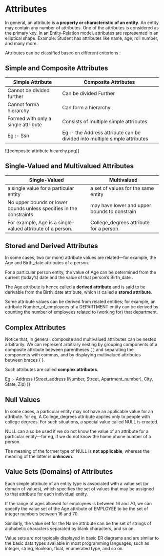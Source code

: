 # Attributes

In general, an attribute is **a property or characteristic** **of an entity**. An entity may contain any number of attributes. 
One of the attributes is considered as the primary key. In an Entity-Relation model, attributes are represented in an elliptical shape. 
Example: Student has attributes like name, age, roll number, and many more.


Attributes can be classified based on different criterions :

## Simple and Composite Attributes

| Simple Attribute                    | Composite Attributes                   |
| ----------------------------------- | -------------------------------------- |
| Cannot be divided further           | Can be divided Further                 |
| Cannot forma hierarchy              | Can form a hierarchy                   |
| Formed with only a single attribute | Consists of multiple simple attributes |
| Eg :- Ssn | Eg :- the Address attribute can be divided into multiple simple attributes |
![[composite attribute hiearchy.png]]

## Single-Valued and Multivalued Attributes

| Single-Valued                                                       | Multivalued                                  |
| ------------------------------------------------------------------- | -------------------------------------------- |
| a single value for a particular entity                              | a set of values for the same entity          |
| No upper bounds or lower bounds unless specifies in the constraints | may have lower and upper bounds to constrain |
| For example, Age is a single-valued attribute of a person.          | College_degrees attribute for a person.      |

## Stored and Derived Attributes

In some cases, two (or more) attribute values are related—for example, the Age and Birth_date attributes of a person.

For a particular person entity, the value of Age can be determined from the current (today’s) date and the value of that person’s Birth_date .

The Age attribute is hence called a **derived attribute** and is said to be derivable from the Birth_date attribute, which is called a **stored attribute**.

Some attribute values can be derived from related entities; for example, an attribute Number_of_employees of a DEPARTMENT entity can be derived by counting the number of employees related to (working for) that department.

## Complex Attributes

Notice that, in general, composite and multivalued attributes can be nested arbitrarily.
We can represent arbitrary nesting by grouping components of a composite attribute between parentheses ( ) and separating the components with commas, and by displaying multivalued attributes between braces { }.

Such attributes are called **complex attributes**.

Eg :- Address (Street_address (Number, Street, Apartment_number), City, State, Zip) )}

## Null Values

In some cases, a particular entity may not have an applicable value for an attribute. for eg, A College_degrees attribute applies only to people with college degrees.
For such situations, a special value called NULL is created.

NULL can also be used if we do not know the value of an attribute for a particular entity—for eg, if we do not know the home phone number of a person.

The meaning of the former type of NULL is **not applicable**, whereas the meaning of the latter is **unknown**.

## Value Sets (Domains) of Attributes

Each simple attribute of an entity type is associated with a value set (or domain of values), which specifies the set of values that may be assigned to that attribute for each individual entity.

If the range of ages allowed for employees is between 16 and 70, we can specify the value set of the Age attribute of EMPLOYEE to be the set of integer numbers between 16 and 70.

Similarly, the value set for the Name attribute can be the set of strings of alphabetic characters separated by blank characters, and so on.

Value sets are not typically displayed in basic ER diagrams and are similar to the basic data types available in most programming languages, such as integer, string, Boolean, float, enumerated type, and so on.

